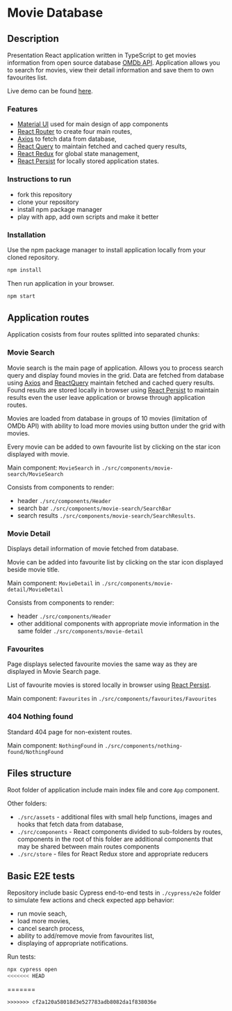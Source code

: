 # Movie Database

## Description
Presentation React application written in TypeScript to get movies information from open source database [OMDb API](https://www.omdbapi.com/).
Application allows you to search for movies, view their detail information and save them to own favourites list.

Live demo can be found [here](https://ihdk-movie-database.netlify.app/).


### Features

- [Material UI](https://mui.com/) used for main design of app components
- [React Router](https://www.npmjs.com/package/react-router) to create four main routes,
- [Axios](https://www.npmjs.com/package/react-axios) to fetch data from database,
- [React Query](https://www.npmjs.com/package/react-query) to maintain fetched and cached query results,
- [React Redux](https://www.npmjs.com/package/react-redux) for global state management,
- [React Persist](https://www.npmjs.com/package/redux-persist) for locally stored application states.


### Instructions to run

- fork this repository
- clone your repository
- install npm package manager
- play with app, add own scripts and make it better

### Installation

Use the npm package manager to install application locally from your cloned repository.

```bash
npm install
```

Then run application in your browser.

```bash
npm start
```

## Application routes

Application cosists from four routes splitted into separated chunks:

### Movie Search

Movie search is the main page of application. Allows you to process search query and display found movies in the grid.
Data are fetched from database using [Axios](https://www.npmjs.com/package/react-axios) and [ReactQuery](https://www.npmjs.com/package/react-query) maintain fetched and cached query results.
Found results are stored locally in browser using [React Persist](https://www.npmjs.com/package/redux-persist) to maintain results even the user leave application or browse through application routes.

Movies are loaded from database in groups of 10 movies (limitation of OMDb API) with ability to load more movies using button under the grid with movies.

Every movie can be added to own favourite list by clicking on the star icon displayed with movie.

Main component: `MovieSearch` in `./src/components/movie-search/MovieSearch`

Consists from components to render:
- header `./src/components/Header`
- search bar `./src/components/movie-search/SearchBar`
- search results `./src/components/movie-search/SearchResults`.

### Movie Detail

Displays detail information of movie fetched from database.

Movie can be added into favourite list by clicking on the star icon displayed beside movie title.

Main component: `MovieDetail` in `./src/components/movie-detail/MovieDetail`

Consists from components to render:
- header `./src/components/Header`
- other additional components with appropriate movie information in the same folder `./src/components/movie-detail`

### Favourites 

Page displays selected favourite movies the same way as they are displayed in Movie Search page.

List of favourite movies is stored locally in browser using [React Persist](https://www.npmjs.com/package/redux-persist).

Main component: `Favourites` in `./src/components/favourites/Favourites`


### 404 Nothing found

Standard 404 page for non-existent routes.

Main component: `NothingFound` in `./src/components/nothing-found/NothingFound`

## Files structure

Root folder of application include main index file and core `App` component.

Other folders:
- `./src/assets` - additional files with small help functions, images and hooks that fetch data from database,
- `./src/components` - React components divided to sub-folders by routes, components in the root of this folder are additional components that may be shared between main routes components
- `./src/store` - files for React Redux store and appropriate reducers

## Basic E2E tests

Repository include basic Cypress end-to-end tests in `./cypress/e2e` folder to simulate few actions and check expected app behavior:

- run movie seach,
- load more movies,
- cancel search process,
- ability to add/remove movie from favourites list,
- displaying of appropriate notifications.

Run tests:
```bash
npx cypress open
<<<<<<< HEAD
```
=======
```
>>>>>>> cf2a120a58018d3e527783adb8082da1f838036e
